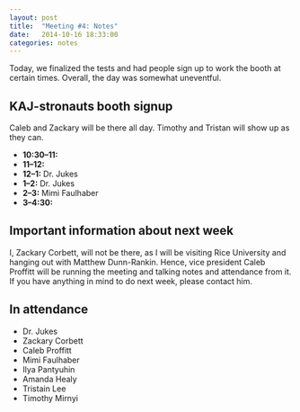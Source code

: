 ```yaml
---
layout: post
title:  "Meeting #4: Notes"
date:   2014-10-16 18:33:00
categories: notes
---
```


Today, we finalized the tests and had people sign up to work the booth at certain times. Overall, the day was somewhat uneventful.

## KAJ-stronauts booth signup

Caleb and Zackary will be there all day. Timothy and Tristan will show up as they can.

* **10:30–11:** 
* **11–12:**
* **12–1:** Dr. Jukes
* **1–2:** Dr. Jukes
* **2–3:** Mimi Faulhaber
* **3–4:30:**


## Important information about next week

I, Zackary Corbett, will not be there, as I will be visiting Rice University and hanging out with Matthew Dunn-Rankin. Hence, vice president Caleb Proffitt will be running the meeting and talking notes and attendance from it. If you have anything in mind to do next week, please contact him.

## In attendance

* Dr. Jukes
* Zackary Corbett
* Caleb Proffitt
* Mimi Faulhaber
* Ilya Pantyuhin
* Amanda Healy
* Tristain Lee
* Timothy Mirnyi